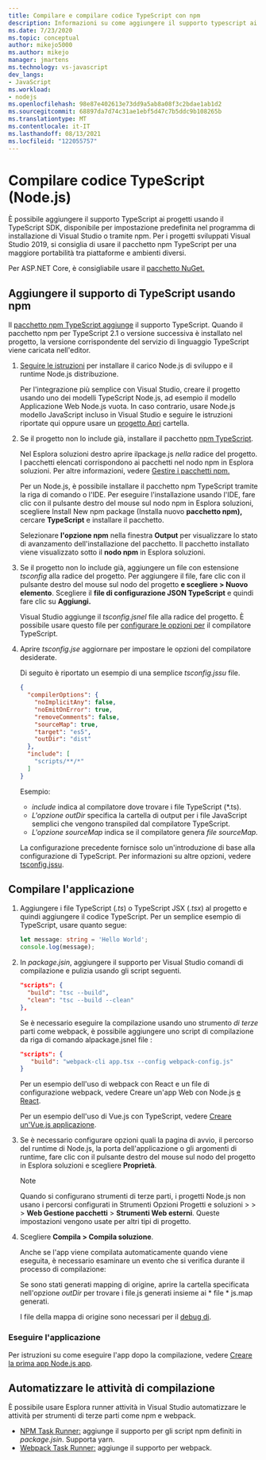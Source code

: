 ```yaml
---
title: Compilare e compilare codice TypeScript con npm
description: Informazioni su come aggiungere il supporto typescript ai progetti Visual Studio usando Node Gestione pacchetti (npm).
ms.date: 7/23/2020
ms.topic: conceptual
author: mikejo5000
ms.author: mikejo
manager: jmartens
ms.technology: vs-javascript
dev_langs:
- JavaScript
ms.workload:
- nodejs
ms.openlocfilehash: 98e87e402613e73dd9a5ab8a08f3c2bdae1ab1d2
ms.sourcegitcommit: 68897da7d74c31ae1ebf5d47c7b5ddc9b108265b
ms.translationtype: MT
ms.contentlocale: it-IT
ms.lasthandoff: 08/13/2021
ms.locfileid: "122055757"
---
```

# <a name="compile-typescript-code-nodejs"></a>Compilare codice TypeScript (Node.js)

È possibile aggiungere il supporto TypeScript ai progetti usando il TypeScript SDK, disponibile per impostazione predefinita nel programma di installazione di Visual Studio o tramite npm. Per i progetti sviluppati Visual Studio 2019, si consiglia di usare il pacchetto npm TypeScript per una maggiore portabilità tra piattaforme e ambienti diversi.

Per ASP.NET Core, è consigliabile usare il [pacchetto NuGet.](../javascript/compile-typescript-code-nuget.md)

## <a name="add-typescript-support-using-npm"></a>Aggiungere il supporto di TypeScript usando npm

Il [pacchetto npm TypeScript aggiunge](https://www.npmjs.com/package/typescript) il supporto TypeScript. Quando il pacchetto npm per TypeScript 2.1 o versione successiva è installato nel progetto, la versione corrispondente del servizio di linguaggio TypeScript viene caricata nell'editor.

1. [Seguire le istruzioni](../ide/quickstart-nodejs.md?toc=%252fvisualstudio%252fjavascript%252ftoc.json) per installare il carico Node.js di sviluppo e il runtime Node.js distribuzione.

   Per l'integrazione più semplice con Visual Studio, creare il progetto usando uno dei modelli TypeScript Node.js, ad esempio il modello Applicazione Web Node.js vuota. In caso contrario, usare Node.js modello JavaScript incluso in Visual Studio e seguire le istruzioni riportate qui oppure usare un [progetto Apri](../javascript/develop-javascript-code-without-solutions-projects.md) cartella.

1. Se il progetto non lo include già, installare il pacchetto [npm TypeScript](https://www.npmjs.com/package/typescript).

   Nel Esplora soluzioni destro aprire ilpackage.js *nella* radice del progetto. I pacchetti elencati corrispondono ai pacchetti nel nodo npm in Esplora soluzioni. Per altre informazioni, vedere [Gestire i pacchetti npm.](../javascript/npm-package-management.md)

   Per un Node.js, è possibile installare il pacchetto npm TypeScript tramite la riga di comando o l'IDE. Per eseguire l'installazione usando l'IDE, fare clic con il pulsante destro del mouse sul nodo npm in Esplora soluzioni, scegliere Install New npm package (Installa nuovo **pacchetto npm),** cercare **TypeScript** e installare il pacchetto.

   Selezionare **l'opzione npm** nella finestra **Output** per visualizzare lo stato di avanzamento dell'installazione del pacchetto. Il pacchetto installato viene visualizzato sotto il **nodo npm** in Esplora soluzioni.

1. Se il progetto non lo include già, aggiungere un file con estensione *tsconfig* alla radice del progetto. Per aggiungere il file, fare clic con il pulsante destro del mouse sul nodo del progetto **e scegliere > Nuovo elemento**. Scegliere il **file di configurazione JSON TypeScript** e quindi fare clic su **Aggiungi.**

   Visual Studio aggiunge il *tsconfig.jsnel* file alla radice del progetto. È possibile usare questo file per [configurare le opzioni per](https://www.typescriptlang.org/docs/handbook/tsconfig-json.html) il compilatore TypeScript.

1. Aprire *tsconfig.jse* aggiornare per impostare le opzioni del compilatore desiderate.

   Di seguito è riportato un esempio di una semplice *tsconfig.jssu* file.

   ```json
   {
     "compilerOptions": {
       "noImplicitAny": false,
       "noEmitOnError": true,
       "removeComments": false,
       "sourceMap": true,
       "target": "es5",
       "outDir": "dist"
     },
     "include": [
       "scripts/**/*"
     ]
   }
   ```

   Esempio:
   - *include* indica al compilatore dove trovare i file TypeScript (*.ts).
   - *L'opzione outDir* specifica la cartella di output per i file JavaScript semplici che vengono transpiled dal compilatore TypeScript.
   - *L'opzione sourceMap* indica se il compilatore genera *file sourceMap.*

   La configurazione precedente fornisce solo un'introduzione di base alla configurazione di TypeScript. Per informazioni su altre opzioni, vedere [tsconfig.jssu](https://www.typescriptlang.org/docs/handbook/tsconfig-json.html).

## <a name="build-the-application"></a>Compilare l'applicazione

1. Aggiungere i file TypeScript (*.ts*) o TypeScript JSX (*.tsx*) al progetto e quindi aggiungere il codice TypeScript. Per un semplice esempio di TypeScript, usare quanto segue:

   ```typescript
   let message: string = 'Hello World';
   console.log(message);
   ```

1. In *package.jsin*, aggiungere il supporto per Visual Studio comandi di compilazione e pulizia usando gli script seguenti.

   ```json
   "scripts": {
     "build": "tsc --build",
     "clean": "tsc --build --clean"
   },
   ```

   Se è necessario eseguire la compilazione usando uno strumento *di terze* parti come webpack, è possibile aggiungere uno script di compilazione da riga di comando alpackage.jsnel file :

   ```json
   "scripts": {
      "build": "webpack-cli app.tsx --config webpack-config.js"
   }
   ```

   Per un esempio dell'uso di webpack con React e un file di configurazione webpack, vedere Creare un'app Web con Node.js [e React](../javascript/tutorial-nodejs-with-react-and-jsx.md).

   Per un esempio dell'uso di Vue.js con TypeScript, vedere [Creare un'Vue.js applicazione](/javascript/create-application-with-vuejs).

1. Se è necessario configurare opzioni quali la pagina di avvio, il percorso del runtime di Node.js, la porta dell'applicazione o gli argomenti di runtime, fare clic con il pulsante destro del mouse sul nodo del progetto in Esplora soluzioni e scegliere **Proprietà**.

   >[!NOTE]
   > Quando si configurano strumenti di terze parti, i progetti Node.js non usano i percorsi configurati in Strumenti Opzioni Progetti e soluzioni  >    >    >  **Web Gestione pacchetti**  >  **Strumenti Web esterni**. Queste impostazioni vengono usate per altri tipi di progetto.

1. Scegliere **Compila > Compila soluzione**.

   Anche se l'app viene compilata automaticamente quando viene eseguita, è necessario esaminare un evento che si verifica durante il processo di compilazione:

   Se sono stati generati mapping di origine, aprire la cartella specificata nell'opzione *outDir* per trovare i file.js generati insieme ai \* file \* js.map generati.

   I file della mappa di origine sono necessari per il [debug di](../javascript/debug-nodejs.md).

### <a name="run-the-application"></a>Eseguire l'applicazione

Per istruzioni su come eseguire l'app dopo la compilazione, vedere [Creare la prima app Node.js app](../ide/quickstart-nodejs.md?toc=%252fvisualstudio%252fjavascript%252ftoc.json#run-the-app).

## <a name="automate-build-tasks"></a>Automatizzare le attività di compilazione

È possibile usare Esplora runner attività in Visual Studio automatizzare le attività per strumenti di terze parti come npm e webpack.

- [NPM Task Runner:](https://marketplace.visualstudio.com/items?itemName=MadsKristensen.NPMTaskRunner) aggiunge il supporto per gli script npm definiti in *package.jsin*. Supporta yarn.
- [Webpack Task Runner:](https://marketplace.visualstudio.com/items?itemName=MadsKristensen.WebPackTaskRunner) aggiunge il supporto per webpack.
